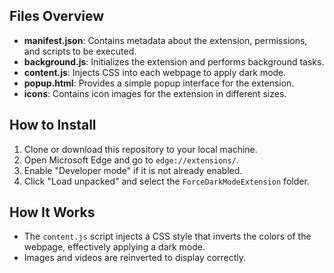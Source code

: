 ## Files Overview

- **manifest.json**: Contains metadata about the extension, permissions, and scripts to be executed.
- **background.js**: Initializes the extension and performs background tasks.
- **content.js**: Injects CSS into each webpage to apply dark mode.
- **popup.html**: Provides a simple popup interface for the extension.
- **icons**: Contains icon images for the extension in different sizes.

## How to Install

1. Clone or download this repository to your local machine.
2. Open Microsoft Edge and go to `edge://extensions/`.
3. Enable "Developer mode" if it is not already enabled.
4. Click "Load unpacked" and select the `ForceDarkModeExtension` folder.

## How It Works

- The `content.js` script injects a CSS style that inverts the colors of the webpage, effectively applying a dark mode.
- Images and videos are reinverted to display correctly.
